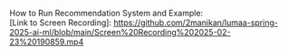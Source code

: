 How to Run Recommendation System and Example:  
[Link to Screen Recording]: https://github.com/2manikan/lumaa-spring-2025-ai-ml/blob/main/Screen%20Recording%202025-02-23%20190859.mp4
